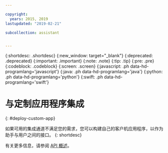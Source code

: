 ```yaml
---

copyright:
  years: 2015, 2019
lastupdated: "2019-02-21"

subcollection: assistant


---
```


{:shortdesc: .shortdesc}
{:new_window: target="_blank"}
{:deprecated: .deprecated}
{:important: .important}
{:note: .note}
{:tip: .tip}
{:pre: .pre}
{:codeblock: .codeblock}
{:screen: .screen}
{:javascript: .ph data-hd-programlang='javascript'}
{:java: .ph data-hd-programlang='java'}
{:python: .ph data-hd-programlang='python'}
{:swift: .ph data-hd-programlang='swift'}

# 与定制应用程序集成
{: #deploy-custom-app}

如果可用的集成通道不满足您的需求，您可以构建自己的客户机应用程序，以作为助手与用户之间的接口。
{: shortdesc}

有关更多信息，请参阅 [API 概述](/docs/services/assistant?topic=assistant-api-overview)。
